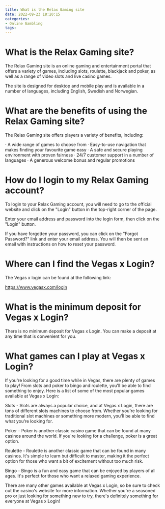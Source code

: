 ```yaml
---
title: What is the Relax Gaming site
date: 2022-09-23 18:20:15
categories:
- Online Gambling
tags:
---
```



#  What is the Relax Gaming site?

The Relax Gaming site is an online gaming and entertainment portal that offers a variety of games, including slots, roulette, blackjack and poker, as well as a range of video slots and live casino games.

The site is designed for desktop and mobile play and is available in a number of languages, including English, Swedish and Norwegian.

# What are the benefits of using the Relax Gaming site?

The Relax Gaming site offers players a variety of benefits, including:

· A wide range of games to choose from
· Easy-to-use navigation that makes finding your favourite game easy
· A safe and secure playing environment with proven fairness
· 24/7 customer support in a number of languages
· A generous welcome bonus and regular promotions

#  How do I login to my Relax Gaming account?

To login to your Relax Gaming account, you will need to go to the official website and click on the "Login" button in the top-right corner of the page.

Enter your email address and password into the login form, then click on the "Login" button.

If you have forgotten your password, you can click on the "Forgot Password?" link and enter your email address. You will then be sent an email with instructions on how to reset your password.

#  Where can I find the Vegas x Login?

The Vegas x login can be found at the following link:

https://www.vegasx.com/login

#  What is the minimum deposit for Vegas x Login?

There is no minimum deposit for Vegas x Login. You can make a deposit at any time that is convenient for you.

#  What games can I play at Vegas x Login?

If you're looking for a good time while in Vegas, there are plenty of games to play! From slots and poker to bingo and roulette, you'll be able to find something to enjoy. Here is a list of some of the most popular games available at Vegas x Login:

Slots - Slots are always a popular choice, and at Vegas x Login, there are tons of different slots machines to choose from. Whether you're looking for traditional slot machines or something more modern, you'll be able to find what you're looking for.

Poker - Poker is another classic casino game that can be found at many casinos around the world. If you're looking for a challenge, poker is a great option.

Roulette - Roulette is another classic game that can be found in many casinos. It's simple to learn but difficult to master, making it the perfect option for those who want a bit of excitement without too much risk.

Bingo - Bingo is a fun and easy game that can be enjoyed by players of all ages. It's perfect for those who want a relaxed gaming experience.

There are many other games available at Vegas x Login, so be sure to check out the casino's website for more information. Whether you're a seasoned pro or just looking for something new to try, there's definitely something for everyone at Vegas x Login!